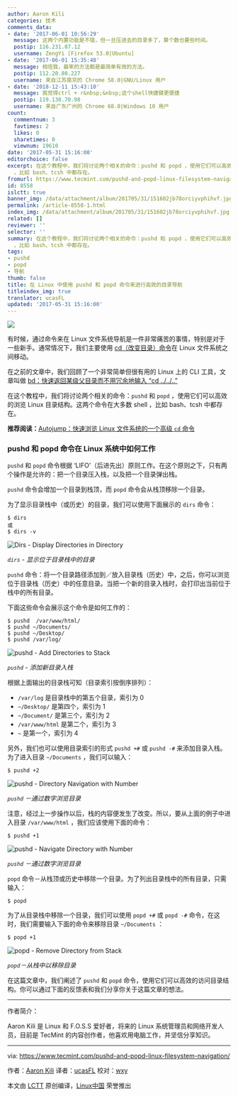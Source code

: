 ```yaml
---
author: Aaron Kili
categories: 技术
comments_data:
- date: '2017-06-01 10:56:29'
  message: 这两个内置功能是不错，但一旦压进去的目录多了，算个数也要些时间。
  postip: 116.231.87.12
  username: ZengYi [Firefox 53.0|Ubuntu]
- date: '2017-06-01 15:35:48'
  message: 相信我，最笨的方法都是最简单有效的方法。
  postip: 112.20.80.227
  username: 来自江苏南京的 Chrome 58.0|GNU/Linux 用户
- date: '2018-12-11 15:43:10'
  message: 我觉得ctrl + r&nbsp;&nbsp;这个shell快捷键更便捷
  postip: 119.130.70.98
  username: 来自广东广州的 Chrome 68.0|Windows 10 用户
count:
  commentnum: 3
  favtimes: 2
  likes: 0
  sharetimes: 0
  viewnum: 19610
date: '2017-05-31 15:16:00'
editorchoice: false
excerpt: 在这个教程中，我们将讨论两个相关的命令：pushd 和 popd ，使用它们可以高效的浏览 Linux 目录结构。这两个命令在大多数 shell
  ，比如 bash、tcsh 中都存在。
fromurl: https://www.tecmint.com/pushd-and-popd-linux-filesystem-navigation/
id: 8558
islctt: true
banner_img: /data/attachment/album/201705/31/151602jb78orciyvphihvf.jpg
permalink: /article-8558-1.html
index_img: /data/attachment/album/201705/31/151602jb78orciyvphihvf.jpg.thumb.jpg
related: []
reviewer: ''
selector: ''
summary: 在这个教程中，我们将讨论两个相关的命令：pushd 和 popd ，使用它们可以高效的浏览 Linux 目录结构。这两个命令在大多数 shell
  ，比如 bash、tcsh 中都存在。
tags:
- pushd
- popd
- 导航
thumb: false
title: 在 Linux 中使用 pushd 和 popd 命令来进行高效的目录导航
titleindex_img: true
translator: ucasFL
updated: '2017-05-31 15:16:00'
---
```


![](/data/attachment/album/201705/31/151602jb78orciyvphihvf.jpg)


有时候，通过命令来在 Linux 文件系统导航是一件非常痛苦的事情，特别是对于一些新手。通常情况下，我们主要使用 [cd（改变目录）命令](https://www.tecmint.com/cd-command-in-linux/)在 Linux 文件系统之间移动。


在之前的文章中，我们回顾了一个非常简单但很有用的 Linux 上的 CLI 工具，文章叫做 [bd：快速返回某级父目录而不用冗余地输入 “cd ../../..”](/article-8491-1.html)


在这个教程中，我们将讨论两个相关的命令：`pushd` 和 `popd` ，使用它们可以高效的浏览 Linux 目录结构。这两个命令在大多数 shell ，比如 bash、tcsh 中都存在。


**推荐阅读：**[Autojump：快速浏览 Linux 文件系统的一个高级 `cd` 命令](/article-5983-1.html)


### pushd 和 popd 命令在 Linux 系统中如何工作


`pushd` 和 `popd` 命令根据 ‘LIFO’（后进先出）原则工作。在这个原则之下，只有两个操作是允许的：把一个目录压入栈，以及把一个目录弹出栈。


`pushd` 命令会增加一个目录到栈顶，而 `popd` 命令会从栈顶移除一个目录。


为了显示目录栈中（或历史）的目录，我们可以使用下面展示的 `dirs` 命令：



```
$ dirs
或
$ dirs -v

```

![Dirs - Display Directories in Directory](/data/attachment/album/201705/31/151608a7o7ofmiyii77it7.png)


*`dirs` - 显示位于目录栈中的目录*


`pushd` 命令：将一个目录路径添加到／放入目录栈（历史）中，之后，你可以浏览位于目录栈（历史）中的任意目录。当把一个新的目录入栈时，会打印出当前位于栈中的所有目录。


下面这些命令会展示这个命令是如何工作的：



```
$ pushd  /var/www/html/
$ pushd ~/Documents/
$ pushd ~/Desktop/
$ pushd /var/log/

```

![pushd - Add Directories to Stack](/data/attachment/album/201705/31/151609lubuzhh8dhd48sf1.png)


*`pushd` - 添加新目录入栈*


根据上面输出的目录栈可知（目录索引按倒序排列）：


* `/var/log` 是目录栈中的第五个目录，索引为 0
* `~/Desktop/` 是第四个，索引为 1
* `~/Document/` 是第三个，索引为 2
* `/var/www/html` 是第二个，索引为 3
* `~` 是第一个，索引为 4


另外，我们也可以使用目录索引的形式 `pushd +#` 或 `pushd -#` 来添加目录入栈。为了进入目录 `~/Documents` ，我们可以输入：



```
$ pushd +2

```

![pushd - Directory Navigation with Number](/data/attachment/album/201705/31/151609dgghr6jj9wf7jwt2.png)


*`pushd` －通过数字浏览目录*


注意，经过上一步操作以后，栈的内容便发生了改变。所以，要从上面的例子中进入目录 `/var/www/html` ，我们应该使用下面的命令：



```
$ pushd +1

```

![pushd - Navigate Directory with Number](/data/attachment/album/201705/31/151609h3c8nsfo6rgyrtwo.png)


*`pushd` －通过数字浏览目录*


`popd` 命令－从栈顶或历史中移除一个目录。为了列出目录栈中的所有目录，只需输入：



```
$ popd

```

为了从目录栈中移除一个目录，我们可以使用 `popd +#` 或 `popd -#` 命令，在这时，我们需要输入下面的命令来移除目录 `~/Documents` ：



```
$ popd +1

```

![popd - Remove Directory from Stack](/data/attachment/album/201705/31/151610o6fhfm7kde47dzl4.png)


*`popd`－从栈中以移除目录*


在这篇文章中，我们阐述了 `pushd` 和 `popd` 命令，使用它们可以高效的访问目录结构。你可以通过下面的反馈表和我们分享你关于这篇文章的想法。




---


作者简介：


Aaron Kili 是 Linux 和 F.O.S.S 爱好者，将来的 Linux 系统管理员和网络开发人员，目前是 TecMint 的内容创作者，他喜欢用电脑工作，并坚信分享知识。




---


via: <https://www.tecmint.com/pushd-and-popd-linux-filesystem-navigation/>


作者：[Aaron Kili](https://www.tecmint.com/author/aaronkili/) 译者：[ucasFL](https://github.com/ucasFL) 校对：[wxy](https://github.com/wxy)


本文由 [LCTT](https://github.com/LCTT/TranslateProject) 原创编译，[Linux中国](https://linux.cn/) 荣誉推出